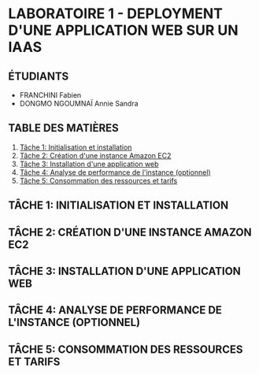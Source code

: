 # LABORATOIRE 1 - DEPLOYMENT D'UNE APPLICATION WEB SUR UN IAAS

## ÉTUDIANTS

* FRANCHINI Fabien
* DONGMO NGOUMNAÏ Annie Sandra


## TABLE DES MATIÈRES

1. [Tâche 1: Initialisation et installation](HEIGVD-CLD-2017-Labo-IaaS#t%C3%82che-1-initialisation-et-installation)
2. [Tâche 2: Création d'une instance Amazon EC2](HEIGVD-CLD-2017-Labo-IaaS#t%C3%82che-2-cr%C3%89ation-dune-instance-amazon-ec2)
3. [Tâche 3: Installation d'une application web](HEIGVD-CLD-2017-Labo-IaaS#t%C3%82che-3-installation-dune-application-web)
4. [Tâche 4: Analyse de performance de l'instance (optionnel)](HEIGVD-CLD-2017-Labo-IaaS#t%C3%82che-4-analyse-de-performance-de-linstance-optionnel)
5. [Tâche 5: Consommation des ressources et tarifs](HEIGVD-CLD-2017-Labo-IaaS#t%C3%82che-5-consommation-des-ressources-et-prix)


## TÂCHE 1: INITIALISATION ET INSTALLATION

## TÂCHE 2: CRÉATION D'UNE INSTANCE AMAZON EC2
 
## TÂCHE 3: INSTALLATION D'UNE APPLICATION WEB

## TÂCHE 4: ANALYSE DE PERFORMANCE DE L'INSTANCE (OPTIONNEL)

## TÂCHE 5: CONSOMMATION DES RESSOURCES ET TARIFS
